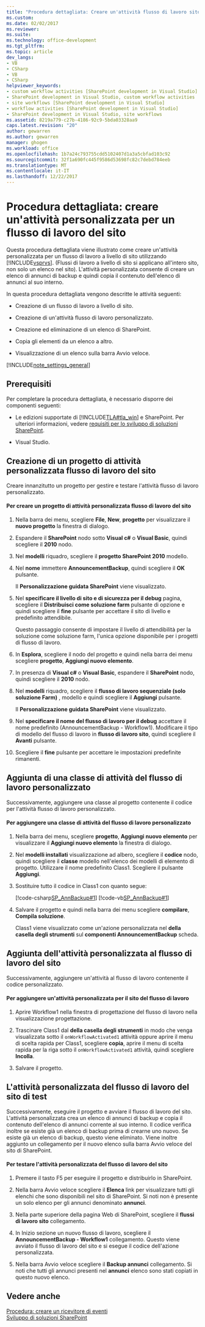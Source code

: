 ```yaml
---
title: "Procedura dettagliata: Creare un'attività flusso di lavoro sito personalizzato | Documenti Microsoft"
ms.custom: 
ms.date: 02/02/2017
ms.reviewer: 
ms.suite: 
ms.technology: office-development
ms.tgt_pltfrm: 
ms.topic: article
dev_langs:
- VB
- CSharp
- VB
- CSharp
helpviewer_keywords:
- custom workflow activities [SharePoint development in Visual Studio]
- SharePoint development in Visual Studio, custom workflow activities
- site workflows [SharePoint development in Visual Studio]
- workflow activities [SharePoint development in Visual Studio]
- SharePoint development in Visual Studio, site workflows
ms.assetid: 8219a779-c27b-4186-92c9-5bda03328aa9
caps.latest.revision: "20"
author: gewarren
ms.author: gewarren
manager: ghogen
ms.workload: office
ms.openlocfilehash: 1b7a24c793755cdd5102407d1a3a5cbfad103c92
ms.sourcegitcommit: 32f1a690fc445f9586d53698fc82c7debd784eeb
ms.translationtype: MT
ms.contentlocale: it-IT
ms.lasthandoff: 12/22/2017
---
```

# <a name="walkthrough-create-a-custom-site-workflow-activity"></a>Procedura dettagliata: creare un'attività personalizzata per un flusso di lavoro del sito
  Questa procedura dettagliata viene illustrato come creare un'attività personalizzata per un flusso di lavoro a livello di sito utilizzando [!INCLUDE[vsprvs](../sharepoint/includes/vsprvs-md.md)]. (Flussi di lavoro a livello di sito si applicano all'intero sito, non solo un elenco nel sito). L'attività personalizzata consente di creare un elenco di annunci di backup e quindi copia il contenuto dell'elenco di annunci al suo interno.  
  
 In questa procedura dettagliata vengono descritte le attività seguenti:  
  
-   Creazione di un flusso di lavoro a livello di sito.  
  
-   Creazione di un'attività flusso di lavoro personalizzato.  
  
-   Creazione ed eliminazione di un elenco di SharePoint.  
  
-   Copia gli elementi da un elenco a altro.  
  
-   Visualizzazione di un elenco sulla barra Avvio veloce.  
  
 [!INCLUDE[note_settings_general](../sharepoint/includes/note-settings-general-md.md)]  
  
## <a name="prerequisites"></a>Prerequisiti  
 Per completare la procedura dettagliata, è necessario disporre dei componenti seguenti:  
  
-   Le edizioni supportate di [!INCLUDE[TLA#tla_win](../sharepoint/includes/tlasharptla-win-md.md)] e SharePoint. Per ulteriori informazioni, vedere [requisiti per lo sviluppo di soluzioni SharePoint](../sharepoint/requirements-for-developing-sharepoint-solutions.md).  
  
-   Visual Studio.  
  
## <a name="creating-a-site-workflow-custom-activity-project"></a>Creazione di un progetto di attività personalizzata flusso di lavoro del sito  
 Creare innanzitutto un progetto per gestire e testare l'attività flusso di lavoro personalizzato.  
  
#### <a name="to-create-a-site-workflow-custom-activity-project"></a>Per creare un progetto di attività personalizzata flusso di lavoro del sito  
  
1.  Nella barra dei menu, scegliere **File**, **New**, **progetto** per visualizzare il **nuovo progetto** la finestra di dialogo.  
  
2.  Espandere il **SharePoint** nodo sotto **Visual c#** o **Visual Basic**, quindi scegliere il **2010** nodo.  
  
3.  Nel **modelli** riquadro, scegliere il **progetto SharePoint 2010** modello.  
  
4.  Nel **nome** immettere **AnnouncementBackup**, quindi scegliere il **OK** pulsante.  
  
     Il **Personalizzazione guidata SharePoint** viene visualizzato.  
  
5.  Nel **specificare il livello di sito e di sicurezza per il debug** pagina, scegliere il **Distribuisci come soluzione farm** pulsante di opzione e quindi scegliere il **fine** pulsante per accettare il sito di livello e predefinito attendibile.  
  
     Questo passaggio consente di impostare il livello di attendibilità per la soluzione come soluzione farm, l'unica opzione disponibile per i progetti di flusso di lavoro.  
  
6.  In **Esplora**, scegliere il nodo del progetto e quindi nella barra dei menu scegliere **progetto**, **Aggiungi nuovo elemento**.  
  
7.  In presenza di **Visual c#** o **Visual Basic**, espandere il **SharePoint** nodo, quindi scegliere il **2010** nodo.  
  
8.  Nel **modelli** riquadro, scegliere il **flusso di lavoro sequenziale (solo soluzione Farm)** , modello e quindi scegliere il **Aggiungi** pulsante.  
  
     Il **Personalizzazione guidata SharePoint** viene visualizzato.  
  
9. Nel **specificare il nome del flusso di lavoro per il debug** accettare il nome predefinito (AnnouncementBackup - Workflow1). Modificare il tipo di modello del flusso di lavoro in **flusso di lavoro sito**, quindi scegliere il **Avanti** pulsante.  
  
10. Scegliere il **fine** pulsante per accettare le impostazioni predefinite rimanenti.  
  
## <a name="adding-a-custom-workflow-activity-class"></a>Aggiunta di una classe di attività del flusso di lavoro personalizzato  
 Successivamente, aggiungere una classe al progetto contenente il codice per l'attività flusso di lavoro personalizzato.  
  
#### <a name="to-add-a-custom-workflow-activity-class"></a>Per aggiungere una classe di attività del flusso di lavoro personalizzato  
  
1.  Nella barra dei menu, scegliere **progetto**, **Aggiungi nuovo elemento** per visualizzare il **Aggiungi nuovo elemento** la finestra di dialogo.  
  
2.  Nel **modelli installati** visualizzazione ad albero, scegliere il **codice** nodo, quindi scegliere il **classe** modello nell'elenco dei modelli di elemento di progetto. Utilizzare il nome predefinito Class1. Scegliere il pulsante **Aggiungi**.  
  
3.  Sostituire tutto il codice in Class1 con quanto segue:  
  
     [!code-csharp[SP_AnnBackup#1](../sharepoint/codesnippet/CSharp/announcementbackup/class1.cs#1)]
     [!code-vb[SP_AnnBackup#1](../sharepoint/codesnippet/VisualBasic/announcementbackupvb/class1.vb#1)]  
  
4.  Salvare il progetto e quindi nella barra dei menu scegliere **compilare**, **Compila soluzione**.  
  
     Class1 viene visualizzato come un'azione personalizzata nel **della casella degli strumenti** sul **componenti AnnouncementBackup** scheda.  
  
## <a name="adding-the-custom-activity-to-the-site-workflow"></a>Aggiunta dell'attività personalizzata al flusso di lavoro del sito  
 Successivamente, aggiungere un'attività al flusso di lavoro contenente il codice personalizzato.  
  
#### <a name="to-add-a-custom-activity-to-the-site-workflow"></a>Per aggiungere un'attività personalizzata per il sito del flusso di lavoro  
  
1.  Aprire Workflow1 nella finestra di progettazione del flusso di lavoro nella visualizzazione progettazione.  
  
2.  Trascinare Class1 dal **della casella degli strumenti** in modo che venga visualizzata sotto il `onWorkflowActivated1` attività oppure aprire il menu di scelta rapida per Class1, scegliere **copia**, aprire il menu di scelta rapida per la riga sotto il `onWorkflowActivated1` attività, quindi scegliere **Incolla**.  
  
3.  Salvare il progetto.  
  
## <a name="testing-the-site-workflow-custom-activity"></a>L'attività personalizzata del flusso di lavoro del sito di test  
 Successivamente, eseguire il progetto e avviare il flusso di lavoro del sito. L'attività personalizzata crea un elenco di annunci di backup e copia il contenuto dell'elenco di annunci corrente al suo interno. Il codice verifica inoltre se esiste già un elenco di backup prima di crearne uno nuovo. Se esiste già un elenco di backup, questo viene eliminato. Viene inoltre aggiunto un collegamento per il nuovo elenco sulla barra Avvio veloce del sito di SharePoint.  
  
#### <a name="to-test-the-site-workflow-custom-activity"></a>Per testare l'attività personalizzata del flusso di lavoro del sito  
  
1.  Premere il tasto F5 per eseguire il progetto e distribuirlo in SharePoint.  
  
2.  Nella barra Avvio veloce scegliere il **Elenca** link per visualizzare tutti gli elenchi che sono disponibili nel sito di SharePoint. Si noti non è presente un solo elenco per gli annunci denominato **annunci**.  
  
3.  Nella parte superiore della pagina Web di SharePoint, scegliere il **flussi di lavoro sito** collegamento.  
  
4.  In Inizio sezione un nuovo flusso di lavoro, scegliere il **AnnouncementBackup - Workflow1** collegamento. Questo viene avviato il flusso di lavoro del sito e si esegue il codice dell'azione personalizzata.  
  
5.  Nella barra Avvio veloce scegliere il **Backup annunci** collegamento. Si noti che tutti gli annunci presenti nel **annunci** elenco sono stati copiati in questo nuovo elenco.  
  
## <a name="see-also"></a>Vedere anche  
 [Procedura: creare un ricevitore di eventi](../sharepoint/how-to-create-an-event-receiver.md)   
 [Sviluppo di soluzioni SharePoint](../sharepoint/developing-sharepoint-solutions.md)  
  
  